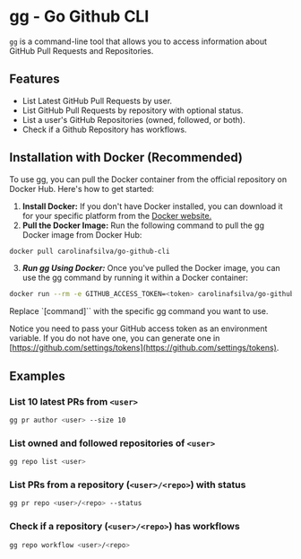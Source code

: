 # gg - Go Github CLI


`gg` is a command-line tool that allows you to access information about GitHub Pull Requests and Repositories.

## Features

- List Latest GitHub Pull Requests by user.
- List GitHub Pull Requests by repository with optional status.
- List a user's GitHub Repositories (owned, followed, or both).
- Check if a Github Repository has workflows.

## Installation with Docker (Recommended)
To use gg, you can pull the Docker container from the official repository on Docker Hub. Here's how to get started:

1. **Install Docker:** If you don't have Docker installed, you can download it for your specific platform from the [Docker website.](https://www.docker.com/get-started/)
2. **Pull the Docker Image:** Run the following command to pull the gg Docker image from Docker Hub:
```bash
docker pull carolinafsilva/go-github-cli
```
3. ***Run gg Using Docker:*** Once you've pulled the Docker image, you can use the gg command by running it within a Docker container:
```bash
docker run --rm -e GITHUB_ACCESS_TOKEN=<token> carolinafsilva/go-github-cli gg [command]
```
Replace `[command]`` with the specific gg command you want to use.

Notice you need to pass your GitHub access token as an environment variable. If you do not have one, you can generate one in [https://github.com/settings/tokens](https://github.com/settings/tokens).

## Examples

### List 10 latest PRs from `<user>`
```bash
gg pr author <user> --size 10
```

### List owned and followed repositories of `<user>`
```bash
gg repo list <user>
```

### List PRs from a repository (`<user>/<repo>`) with status
```bash
gg pr repo <user>/<repo> --status
```

### Check if a repository (`<user>/<repo>`) has workflows
```bash
gg repo workflow <user>/<repo>
```

